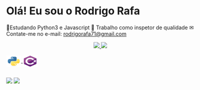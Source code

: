 # Olá! Eu sou o Rodrigo Rafa

🐍Estudando Python3 e Javascript
💼 Trabalho como inspetor de qualidade
✉ Contate-me no e-mail: rodrigorafa71@gmail.com

<div align="center">
  <a href="https://github.com/Rorafa21">
  <img height="150em" src="https://github-readme-stats.vercel.app/api?username=Rorafa21&show_icons=true&theme=dark&include_all_commits=true&count_private=true"/>
  <img height="90em" src="https://github-readme-stats.vercel.app/api/top-langs/?username=Rorafa21&layout=compact&langs_count=7&theme=dark"/>
</div>
  
 <div style="display: inline_block"><br>
  <img align="center" alt="Rodrigo-Python" height="30" width="40" src="https://raw.githubusercontent.com/devicons/devicon/master/icons/python/python-original.svg">
  <img align="center" alt="Rodrigo-Csharp" height="30" width="40" src="https://raw.githubusercontent.com/devicons/devicon/master/icons/csharp/csharp-original.svg">
  
  ##
  
 <div>
  <a href="https://instagram.com/rosdrigu21" target="_blank"><img src="https://img.shields.io/badge/-Instagram-%23E4405F?style=for-the-badge&logo=instagram&logoColor=white" target="_blank"></a>
  <a href="https://www.linkedin.com/in/rodrigo-rafa-8b976a162" target="_blank"><img src="https://img.shields.io/badge/-LinkedIn-%230077B5?style=for-the-badge&logo=linkedin&logoColor=white" target="_blank"></a>  
 </div> 

